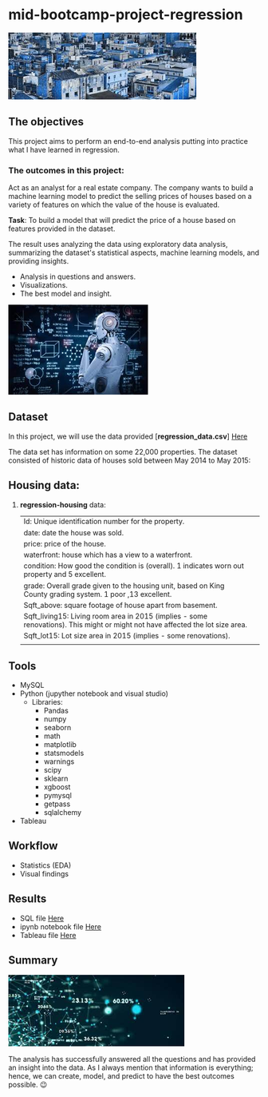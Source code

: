# mid-bootcamp-project-regression

![photo](https://github.com/sumampouw/mid-bootcamp-project-regression/blob/main/Images/housing.jpeg)

## The objectives

This project aims to perform an end-to-end analysis putting into practice what I have learned in regression.

### The outcomes in this project:

Act as an analyst for a real estate company. The company wants to build a machine learning model to predict the selling prices of houses based on a variety of features on which the value of the house is evaluated.

**Task**: To build a model that will predict the price of a house based on features provided in the dataset.

The result uses analyzing the data using exploratory data analysis, summarizing the dataset's statistical aspects, machine learning models, and providing insights.

- Analysis in questions and answers.
- Visualizations.
- The best model and insight.

![photo](https://github.com/sumampouw/mid-bootcamp-project-regression/blob/main/Images/AI.jpeg)

## Dataset

In this project, we will use the data provided [**regression_data.csv**] 
[Here](https://github.com/sumampouw/mid-bootcamp-project-regression/blob/main/data/regression_data.csv)

The data set has information on some 22,000 properties. The dataset consisted of historic data of houses sold between May 2014 to May 2015:

## **Housing** data:

1. **regression-housing** data:

    |   |   |
    |---|---|
    | Id: Unique identification number for the property. |
    | date: date the house was sold. |
    | price: price of the house. |
    | waterfront: house which has a view to a waterfront. |
    | condition: How good the condition is (overall). 1 indicates worn out property and 5 excellent. |
    | grade: Overall grade given to the housing unit, based on King County grading system. 1 poor ,13 excellent. |
    | Sqft_above: square footage of house apart from basement. |
    | Sqft_living15: Living room area in 2015 (implies - some renovations). This might or might not have affected the lot size area. |
    | Sqft_lot15: Lot size area in 2015 (implies - some renovations). |
    |||

## Tools

- MySQL
- Python (jupyther notebook and visual studio)
  - Libraries:
    - Pandas
    - numpy
    - seaborn
    - math
    - matplotlib
    - statsmodels
    - warnings
    - scipy
    - sklearn
    - xgboost
    - pymysql
    - getpass
    - sqlalchemy
- Tableau

## Workflow

- Statistics (EDA)
- Visual findings

## Results

- SQL file [Here](https://github.com/sumampouw/mid-bootcamp-project-regression/blob/main/SQL%20questions%20-%20regression.sql)
- ipynb notebook file [Here](https://github.com/sumampouw/mid-bootcamp-project-regression/blob/main/mid-bootcamp-project-regression.ipynb)
- Tableau file [Here](https://public.tableau.com/app/profile/spica.sumampouw/viz/housing-regression/Story1#1)

## Summary

![photo](https://github.com/sumampouw/mid-bootcamp-project-regression/blob/main/Images/ML.jpeg)

The analysis has successfully answered all the questions and has provided an insight into the data. As I always mention that information is everything; hence, we can create, model, and predict to have the best outcomes possible. :wink: